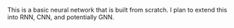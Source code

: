 This is a basic neural network that is built from scratch. I plan to extend this into RNN, CNN, and potentially GNN.
